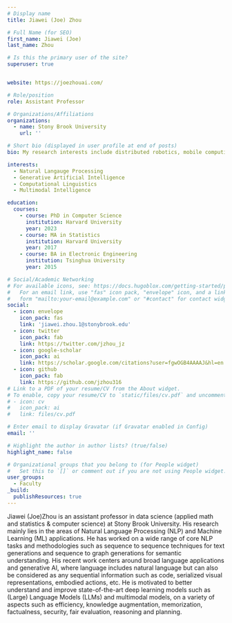 ```yaml
---
# Display name
title: Jiawei (Joe) Zhou

# Full Name (for SEO)
first_name: Jiawei (Joe)
last_name: Zhou

# Is this the primary user of the site?
superuser: true


website: https://joezhouai.com/

# Role/position
role: Assistant Professor

# Organizations/Affiliations
organizations:
  - name: Stony Brook University
    url: ''

# Short bio (displayed in user profile at end of posts)
bio: My research interests include distributed robotics, mobile computing and programmable matter.

interests:
  - Natural Langauge Processing
  - Generative Artificial Intelligence
  - Computational Linguistics
  - Multimodal Intelligence

education:
  courses:
    - course: PhD in Computer Science
      institution: Harvard University
      year: 2023
    - course: MA in Statistics
      institution: Harvard University
      year: 2017
    - course: BA in Electronic Engineering
      institution: Tsinghua University
      year: 2015

# Social/Academic Networking
# For available icons, see: https://docs.hugoblox.com/getting-started/page-builder/#icons
#   For an email link, use "fas" icon pack, "envelope" icon, and a link in the
#   form "mailto:your-email@example.com" or "#contact" for contact widget.
social:
  - icon: envelope
    icon_pack: fas
    link: 'jiawei.zhou.1@stonybrook.edu'
  - icon: twitter
    icon_pack: fab
    link: https://twitter.com/jzhou_jz
  - icon: google-scholar
    icon_pack: ai
    link: https://scholar.google.com/citations?user=fgwOGB4AAAAJ&hl=en
  - icon: github
    icon_pack: fab
    link: https://github.com/jzhou316
# Link to a PDF of your resume/CV from the About widget.
# To enable, copy your resume/CV to `static/files/cv.pdf` and uncomment the lines below.
# - icon: cv
#   icon_pack: ai
#   link: files/cv.pdf

# Enter email to display Gravatar (if Gravatar enabled in Config)
email: ''

# Highlight the author in author lists? (true/false)
highlight_name: false

# Organizational groups that you belong to (for People widget)
#   Set this to `[]` or comment out if you are not using People widget.
user_groups:
  - Faculty
_build:
  publishResources: true
---
```


Jiawei (Joe)Zhou is an assistant professor in data science (applied math and statistics \& computer science) at Stony Brook University. His research mainly lies in the areas of Natural Language Processing (NLP) and Machine Learning (ML) applications. He has worked on a wide range of core NLP tasks and methodologies such as sequence to sequence techniques for text generations and sequence to graph generations for semantic understanding. His recent work centers around broad language applications and generative AI, where language includes natural language but can also be considered as any sequential information such as code, serialized visual representations, embodied actions, etc. He is motivated to better understand and improve state-of-the-art deep learning models such as (Large) Language Models (LLMs) and multimodal models, on a variety of aspects such as efficiency, knowledge augmentation, memorization, factualness, security, fair evaluation, reasoning and planning.

